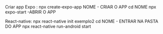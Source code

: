 Criar app 
Expo :  npx create-expo-app NOME  - CRIAR O APP
        cd NOME
        npx expo-start -ABRIR O APP

React-native: npx react-native init exemplo2
        cd NOME         - ENTRAR NA PASTA DO APP
        npx react-native run-android 
                         start

         